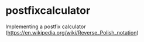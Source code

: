 # postfixcalculator
Implementing a postfix calculator (https://en.wikipedia.org/wiki/Reverse_Polish_notation)
